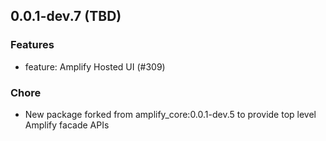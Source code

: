 ## 0.0.1-dev.7 (TBD)

### Features
- feature: Amplify Hosted UI (#309)

### Chore

- New package forked from amplify_core:0.0.1-dev.5 to provide top level Amplify facade APIs
